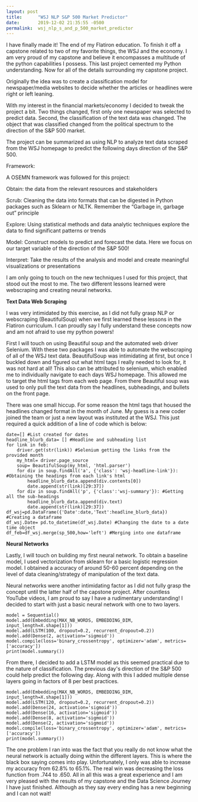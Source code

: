 ```yaml
---
layout: post
title:      "WSJ NLP S&P 500 Market Predictor"
date:       2019-12-02 21:35:55 -0500
permalink:  wsj_nlp_s_and_p_500_market_predictor
---
```



I have finally made it! The end of my Flatiron education. To finish it off a capstone related to two of my favorite things, the WSJ and the economy. I am very proud of my capstone and believe it encompasses a multitude of the python capabilities I possess. This last project cemented my Python understanding. Now for all of the details surrounding my capstone project. 

Originally the idea was to create a classification model for newspaper/media websites to decide whether the articles or headlines were right or left leaning.   

With my interest in the financial markets/economy I decided to tweak the project a bit. Two things changed, first only one newspaper was selected to predict data. Second, the classification of the text data was changed. The object that was classified changed from the political spectrum to the direction of the S&P 500 market.  

The project can be summarized as using NLP to analyze text data scraped from the WSJ homepage to predict the following days direction of the S&P 500. 

Framework:

A OSEMN framework was followed for this project:

Obtain: the data from the relevant resources and stakeholders

Scrub: Cleaning the data into formats that can be digested in Python packages such as Sklearn or NLTK. Remember the “Garbage in, garbage out” principle 

Explore: Using statistical methods and data analytic techniques explore the data to find significant patterns or trends

Model: Construct models to predict and forecast the data. Here we focus on our target variable of the direction of the   S&P 500!  

Interpret: Take the results of the analysis and model and create meaningful visualizations or presentations  

I am only going to touch on the new techniques I used for this project, that stood out the most to me. The two different lessons learned were webscraping and creating neural networks.
 
__Text Data Web Scraping__

I was very intimidated by this exercise, as I did not fully grasp NLP or webscraping (BeautifulSoup) when we first learned these lessons in the Flatiron curriculum. I can proudly say I fully understand these concepts now and am not afraid to use my python powers! 

First I will touch on using Beautiful soup and the automated web driver Selenium. With these two packages I was able to automate the webscraping of all of the WSJ text data. BeautifulSoup was intimidating at first, but once I buckled down and figured out what html tags I really needed to look for, it was not hard at all! This also can be attributed to selenium, which enabled me to individually navigate to each days WSJ homepage. This allowed me to target the html tags from each web page. From there Beautiful soup was used to only pull the text data from the headlines, subheadings, and bullets on the front page.

There was one small hiccup. For some reason the html tags that housed the headlines changed format in the month of June. My guess is a new coder joined the team or just a new layout was instituted at the WSJ. This just required a quick addition of a line of code which is below:

```
date=[] #List created for dates
headline_blurb_data= [] #Headline and subheading list
for link in feb: 
    driver.get(str(link)) #Selenium getting the links from the provided month
    my_html= driver.page_source
    soup= BeautifulSoup(my_html, 'html.parser')
    for div in soup.findAll('a', {'class': 'wsj-headline-link'}): #Obtaining the headings from each link's html
        headline_blurb_data.append(div.contents[0])
        date.append(str(link)[29:37])
    for div in soup.findAll('p', {'class':'wsj-summary'}): #Getting all the sub-headings
        headline_blurb_data.append(div.text)
        date.append(str(link)[29:37])
df_wsj=pd.DataFrame({'Date':date,'Text':headline_blurb_data}) #Creating a dataframe
df_wsj.Date= pd.to_datetime(df_wsj.Date) #Changing the date to a date time object
df_feb=df_wsj.merge(sp_500,how='left') #Merging into one dataframe
```



__Neural Networks__

Lastly, I will touch on building my first neural network. To obtain a baseline model, I used vectorization from sklearn for a basic logistic regression model. I obtained a accuracy of around 50-60 percent depending on the level of data cleaning/strategy of manipulation of the text data.

Neural networks were another intimidating factor as I did not fully grasp the concept until the latter half of the capstone project. After countless YouTube videos, I am proud to say I have a rudimentary understanding! I decided to start with just a basic neural network with one to two layers.

``` 
model = Sequential()
model.add(Embedding(MAX_NB_WORDS, EMBEDDING_DIM, input_length=X.shape[1]))
model.add(LSTM(100, dropout=0.2, recurrent_dropout=0.2))
model.add(Dense(2, activation='sigmoid'))
model.compile(loss='binary_crossentropy', optimizer='adam', metrics=['accuracy'])
print(model.summary())
```

From there, I decided to add a LSTM model as this seemed practical due to the nature of classification. The previous day's direction of the S&P 500 could help predict the following day. Along with this I added multiple dense layers going in factors of 8 per best practices. 

```model = Sequential()
model.add(Embedding(MAX_NB_WORDS, EMBEDDING_DIM, input_length=X.shape[1]))
model.add(LSTM(120, dropout=0.2, recurrent_dropout=0.2))
model.add(Dense(24, activation='sigmoid'))
model.add(Dense(16, activation='sigmoid'))
model.add(Dense(8, activation='sigmoid'))
model.add(Dense(2, activation='sigmoid'))
model.compile(loss='binary_crossentropy', optimizer='adam', metrics=['accuracy'])
print(model.summary())
```

The one problem I ran into was the fact that you really do not know what the neural network is actually doing within the different layers. This is where the black box saying comes into play. Unfortunately, I only was able to increase my accuracy from 62.8% to 65.1%. The real win was decreasing the loss function from .744 to .650. All in all this was a great experience and I am very pleased with the results of my capstone and the Data Science Journey I have just finished. Although as they say every ending has a new beginning and I can not wait!  

